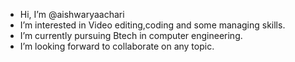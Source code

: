 - Hi, I’m @aishwaryaachari
- I’m interested in Video editing,coding and some managing skills.
- I’m currently pursuing Btech in computer engineering.
- I’m looking forward to collaborate on any topic.


<!---
aishwaryaachari/aishwaryaachari is a ✨ special ✨ repository because its `README.md` (this file) appears on your GitHub profile.
You can click the Preview link to take a look at your changes.
--->
